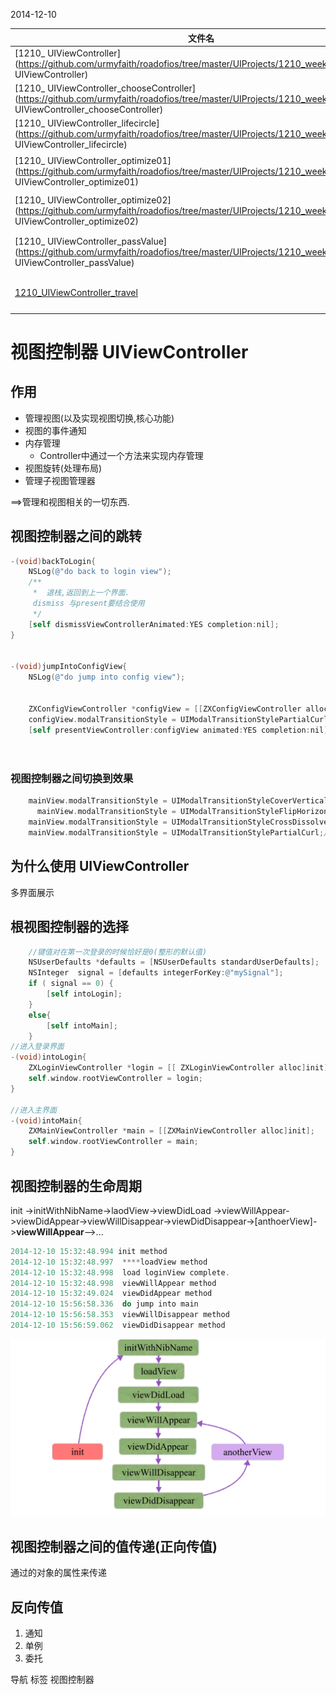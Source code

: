 2014-12-10

| 文件名 |  描述 |
| ------------- | ------------ |
|[1210_ UIViewController](https://github.com/urmyfaith/roadofios/tree/master/UIProjects/1210_week6_day3/1210_ UIViewController)| 视图控制器跳转 |
|[1210_ UIViewController_chooseController](https://github.com/urmyfaith/roadofios/tree/master/UIProjects/1210_week6_day3/1210_ UIViewController_chooseController)| 根视图控制器的选择 |
|[1210_ UIViewController_lifecircle](https://github.com/urmyfaith/roadofios/tree/master/UIProjects/1210_week6_day3/1210_ UIViewController_lifecircle)| 视图控制器的生命周期 |
|[1210_ UIViewController_optimize01](https://github.com/urmyfaith/roadofios/tree/master/UIProjects/1210_week6_day3/1210_ UIViewController_optimize01)| UIButton,UILabel的优化-->提取出分类方法|
|[1210_ UIViewController_optimize02](https://github.com/urmyfaith/roadofios/tree/master/UIProjects/1210_week6_day3/1210_ UIViewController_optimize02)| 将分类方法提取出来写到一个.h+.m文件中 |
|[1210_ UIViewController_passValue](https://github.com/urmyfaith/roadofios/tree/master/UIProjects/1210_week6_day3/1210_ UIViewController_passValue)| 视图控制器的正向传值(通过属性方法) |
|[1210_UIViewController_travel](https://github.com/urmyfaith/roadofios/tree/master/UIProjects/1210_week6_day3/1210_UIViewController_travel)| 视图控制器的简单应用:四个界面之间的跳转 |


# 视图控制器 UIViewController


## 作用
	
- 管理视图(以及实现视图切换,核心功能)
- 视图的事件通知
- 内存管理
	- Controller中通过一个方法来实现内存管理
- 视图旋转(处理布局)
- 管理子视图管理器

==>管理和视图相关的一切东西.

## 视图控制器之间的跳转

```Objective-c
-(void)backToLogin{
    NSLog(@"do back to login view");
    /**
     *  退栈,返回到上一个界面.
     dismiss 与present要结合使用
     */
    [self dismissViewControllerAnimated:YES completion:nil];
}


-(void)jumpIntoConfigView{
    NSLog(@"do jump into config view");
    
    
    ZXConfigViewController *configView = [[ZXConfigViewController alloc]init];
    configView.modalTransitionStyle = UIModalTransitionStylePartialCurl;
    [self presentViewController:configView animated:YES completion:nil];
    
   
```
### 视图控制器之间切换到效果

```Objective-c
    mainView.modalTransitionStyle = UIModalTransitionStyleCoverVertical;//垂直消失
      mainView.modalTransitionStyle = UIModalTransitionStyleFlipHorizontal;//水平翻转
    mainView.modalTransitionStyle = UIModalTransitionStyleCrossDissolve;//交叉消失
    mainView.modalTransitionStyle = UIModalTransitionStylePartialCurl;//翻页效果
```


## 为什么使用 UIViewController

多界面展示

## 根视图控制器的选择

```Objective-c
    //键值对在第一次登录的时候恰好是0(整形的默认值)
    NSUserDefaults *defaults = [NSUserDefaults standardUserDefaults];
    NSInteger  signal = [defaults integerForKey:@"mySignal"];
    if ( signal == 0) {
        [self intoLogin];
    }
    else{
        [self intoMain];
    }
//进入登录界面
-(void)intoLogin{
    ZXLoginViewController *login = [[ ZXLoginViewController alloc]init];
    self.window.rootViewController = login;
}

//进入主界面
-(void)intoMain{
    ZXMainViewController *main = [[ZXMainViewController alloc]init];
    self.window.rootViewController = main;
}
```

## 视图控制器的生命周期

init ->initWithNibName->laodView->viewDidLoad
->viewWillAppear->viewDidAppear->viewWillDisappear->viewDidDisappear->[anthoerView]->**viewWillAppear**-->...

```Objective-c
2014-12-10 15:32:48.994 init method
2014-12-10 15:32:48.997  ****loadView method
2014-12-10 15:32:48.998  load loginView complete.
2014-12-10 15:32:48.998  viewWillAppear method
2014-12-10 15:32:49.024  viewDidAppear method
2014-12-10 15:56:58.336  do jump into main
2014-12-10 15:56:58.353  viewWillDisappear method
2014-12-10 15:56:59.062  viewDidDisappear method

```

![image](https://raw.githubusercontent.com/urmyfaith/roadofios/master/UIProjects/1210_week6_day3/UIViewControllerLifeCircle.jpg)


## 视图控制器之间的值传递(正向传值)

通过的对象的属性来传递




## 反向传值

1. 通知
2. 单例
3. 委托

导航
标签
视图控制器

